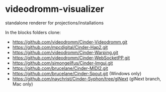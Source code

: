 # videodromm-visualizer
standalone renderer for projections/installations

In the blocks folders clone:
- https://github.com/videodromm/Cinder-Videodromm.git
- https://github.com/mpcdigital/Cinder-Hap2.git
- https://github.com/videodromm/Cinder-Warping.git
- https://github.com/videodromm/Cinder-WebSocketPP.git
- https://github.com/simongeilfus/Cinder-Imgui.git
- https://github.com/brucelane/Cinder-MIDI2.git
- https://github.com/brucelane/Cinder-Spout.git (Windows only)
- https://github.com/naychrist/Cinder-Syphon/tree/glNext (glNext branch, Mac only)